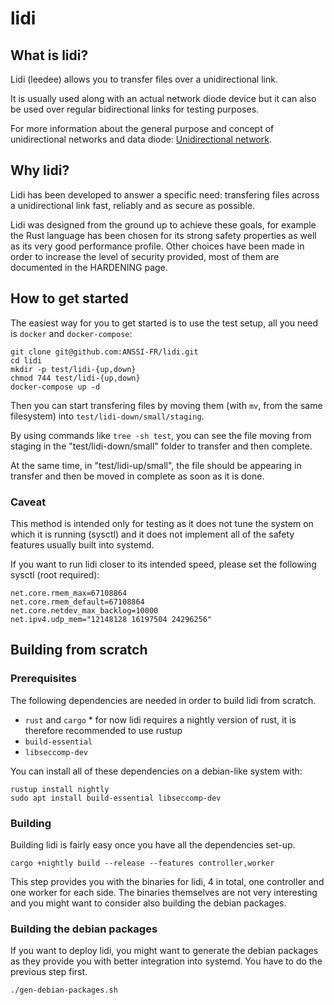 # lidi

## What is lidi?

Lidi (leedee) allows you to transfer files over a unidirectional link.

It is usually used along with an actual network diode device but it can also be used over regular bidirectional links for testing purposes.

For more information about the general purpose and concept of unidirectional networks and data diode: [Unidirectional network](https://en.wikipedia.org/wiki/Unidirectional_network).

## Why lidi?

Lidi has been developed to answer a specific need: transfering files across a unidirectional link fast, reliably and as secure as possible.

Lidi was designed from the ground up to achieve these goals, for example the Rust language has been chosen for its strong safety properties as well as its very good performance profile. Other choices have been made in order to increase the level of security provided, most of them are documented in the HARDENING page.

## How to get started

The easiest way for you to get started is to use the test setup, all you need is `docker` and `docker-compose`:

```
git clone git@github.com:ANSSI-FR/lidi.git
cd lidi
mkdir -p test/lidi-{up,down}
chmod 744 test/lidi-{up,down}
docker-compose up -d
```

Then you can start transfering files by moving them (with `mv`, from the same filesystem) into `test/lidi-down/small/staging`.

By using commands like `tree -sh test`, you can see the file moving from staging in the "test/lidi-down/small" folder to transfer and then complete.

At the same time, in "test/lidi-up/small", the file should be appearing in transfer and then be moved in complete as soon as it is done.


### Caveat

This method is intended only for testing as it does not tune the system on which it is running (sysctl) and it does not implement all of the safety features usually built into systemd.

If you want to run lidi closer to its intended speed, please set the following sysctl (root required):

```
net.core.rmem_max=67108864
net.core.rmem_default=67108864
net.core.netdev_max_backlog=10000
net.ipv4.udp_mem="12148128 16197504 24296256"
```

## Building from scratch

### Prerequisites

The following dependencies are needed in order to build lidi from scratch.

- `rust` and `cargo` * for now lidi requires a nightly version of rust, it is therefore recommended to use rustup
- `build-essential`
- `libseccomp-dev`

You can install all of these dependencies on a debian-like system with:

```
rustup install nightly
sudo apt install build-essential libseccomp-dev
```

### Building

Building lidi is fairly easy once you have all the dependencies set-up.

```
cargo +nightly build --release --features controller,worker
```

This step provides you with the binaries for lidi, 4 in total, one controller and one worker for each side. The binaries themselves are not very interesting and you might want to consider also building the debian packages.

### Building the debian packages

If you want to deploy lidi, you might want to generate the debian packages as they provide you with better integration into systemd. You have to do the previous step first.

```
./gen-debian-packages.sh
```
